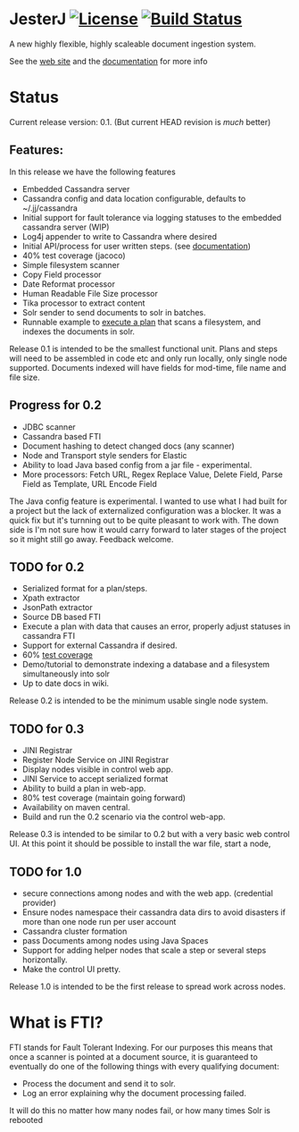JesterJ [![License](https://img.shields.io/badge/license-Apache%202.0-B70E23.svg?style=plastic)](http://www.opensource.org/licenses/Apache-2.0) [![Build Status](https://travis-ci.org/nsoft/jesterj.svg?branch=master)](https://travis-ci.org/nsoft/jesterj)
=======

A new highly flexible, highly scaleable document ingestion system. 

See the [web site](http://www.jesterj.org) and the [documentation](https://github.com/nsoft/jesterj/wiki/Documentation) for more info

# Status

Current release version: 0.1. (But current HEAD revision is *much* better)

## Features:

In this release we have the following features

 * Embedded Cassandra server
 * Cassandra config and data location configurable, defaults to ~/.jj/cassandra
 * Initial support for fault tolerance via logging statuses to the embedded cassandra server (WIP)
 * Log4j appender to write to Cassandra where desired
 * Initial API/process for user written steps. (see [documentation](https://github.com/nsoft/jesterj/wiki/Documentation))
 * 40% test coverage (jacoco)
 * Simple filesystem scanner
 * Copy Field processor
 * Date Reformat processor
 * Human Readable File Size processor 
 * Tika processor to extract content
 * Solr sender to send documents to solr in batches.
 * Runnable example to [execute a plan](https://github.com/nsoft/jesterj/blob/master/code/ingest/README.md) that scans a filesystem, and indexes the documents in solr.

Release 0.1 is intended to be the smallest functional unit. Plans and steps will need to be assembled 
in code etc and only run locally, only single node supported. Documents indexed will have fields for mod-time, 
file name and file size.

## Progress for 0.2
 * JDBC scanner
 * Cassandra based FTI
 * Document hashing to detect changed docs (any scanner)
 * Node and Transport style senders for Elastic
 * Ability to load Java based config from a jar file - experimental. 
 * More processors: Fetch URL, Regex Replace Value, Delete Field, Parse Field as Template, URL Encode Field
 
The Java config feature is experimental. I wanted to use what I had built for a project but the lack of externalized configuration was a blocker. It was a quick fix but it's turnning out to be quite pleasant to work with. The down side is I'm not sure how it would carry forward to later stages of the project so it might still go away. Feedback welcome.

## TODO for 0.2
 * Serialized format for a plan/steps.
 * Xpath extractor
 * JsonPath extractor
 * Source DB based FTI
 * Execute a plan with data that causes an error, properly adjust statuses in cassandra FTI
 * Support for external Cassandra if desired.
 * 60% [test coverage](https://codecov.io/gh/nsoft/jesterj) 
 * Demo/tutorial to demonstrate indexing a database and a filesystem simultaneously into solr
 * Up to date docs in wiki.
 

Release 0.2 is intended to be the minimum usable single node system.  
 
## TODO for 0.3
 * JINI Registrar 
 * Register Node Service on JINI Registrar
 * Display nodes visible in control web app.
 * JINI Service to accept serialized format
 * Ability to build a plan in web-app.
 * 80% test coverage (maintain going forward)
 * Availability on maven central.
 * Build and run the 0.2 scenario via the control web-app.
 
Release 0.3 is intended to be similar to 0.2 but with a very basic web control UI. At this point it should be
possible to install the war file, start a node, 

## TODO for 1.0
 * secure connections among nodes and with the web app. (credential provider)
 * Ensure nodes namespace their cassandra data dirs to avoid disasters if more than one node run per user account
 * Cassandra cluster formation 
 * pass Documents among nodes using Java Spaces
 * Support for adding helper nodes that scale a step or several steps horizontally.
 * Make the control UI pretty.

Release 1.0 is intended to be the first release to spread work across nodes. 

# What is FTI?

FTI stands for Fault Tolerant Indexing. For our purposes this means that once a scanner is pointed at a document
source, it is guaranteed to eventually do one of the following things with every qualifying document:

 * Process the document and send it to solr. 
 * Log an error explaining why the document processing failed.
 
It will do this no matter how many nodes fail, or how many times Solr is rebooted  
